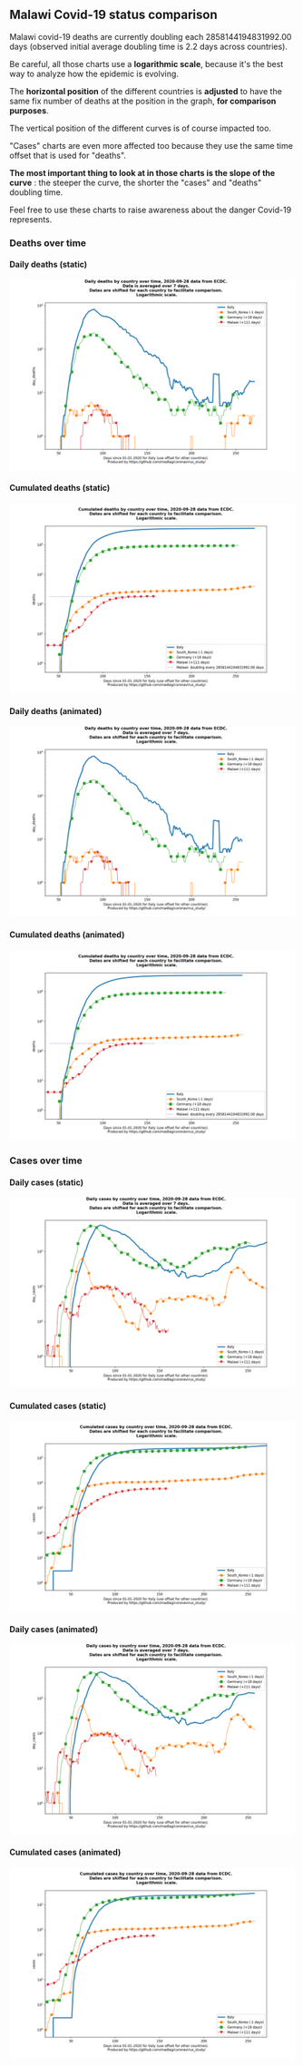## Malawi Covid-19 status comparison 

Malawi covid-19 deaths are currently doubling each 2858144194831992.00 days (observed initial average doubling time is 2.2 days across countries).



Be careful, all those charts use a **logarithmic scale**, because it's the best way to analyze how the epidemic is evolving.
 
The **horizontal position** of the different countries is **adjusted** to have the same fix number of deaths at the position in the graph, **for comparison purposes**.

The vertical position of the different curves is of course impacted too.

"Cases" charts are even more affected too because they use the same time offset that is used for "deaths".

**The most important thing to look at in those charts is the slope of the curve** : the steeper the curve, the shorter the "cases" and "deaths" doubling time.

Feel free to use these charts to raise awareness about the danger Covid-19 represents. 


 
### Deaths over time
 
#### Daily deaths (static)
![Malawi covid-19 daily deaths static chart](https://raw.githubusercontent.com/madlag/coronavirus_study/master/notebooks/graphs/2020-09-28/countries/Malawi/2020-09-28_Malawi_day_deaths.png "Malawi covid-19 day_deaths static chart")   
 
#### Cumulated deaths (static)
![Malawi covid-19 cumulated deaths static chart](https://raw.githubusercontent.com/madlag/coronavirus_study/master/notebooks/graphs/2020-09-28/countries/Malawi/2020-09-28_Malawi_deaths.png "Malawi covid-19 deaths static chart")   
 
#### Daily deaths (animated)
![Malawi covid-19 daily deaths animated chart](https://raw.githubusercontent.com/madlag/coronavirus_study/master/notebooks/graphs/2020-09-28/countries/Malawi/2020-09-28_Malawi_day_deaths.gif "Malawi covid-19 day_deaths animated chart")   
 
#### Cumulated deaths (animated)
![Malawi covid-19 cumulated deaths animated chart](https://raw.githubusercontent.com/madlag/coronavirus_study/master/notebooks/graphs/2020-09-28/countries/Malawi/2020-09-28_Malawi_deaths.gif "Malawi covid-19 deaths animated chart")   

 
### Cases over time
 
#### Daily cases (static)
![Malawi covid-19 daily cases static chart](https://raw.githubusercontent.com/madlag/coronavirus_study/master/notebooks/graphs/2020-09-28/countries/Malawi/2020-09-28_Malawi_day_cases.png "Malawi covid-19 day_cases static chart")   
 
#### Cumulated cases (static)
![Malawi covid-19 cumulated cases static chart](https://raw.githubusercontent.com/madlag/coronavirus_study/master/notebooks/graphs/2020-09-28/countries/Malawi/2020-09-28_Malawi_cases.png "Malawi covid-19 cases static chart")   
 
#### Daily cases (animated)
![Malawi covid-19 daily cases animated chart](https://raw.githubusercontent.com/madlag/coronavirus_study/master/notebooks/graphs/2020-09-28/countries/Malawi/2020-09-28_Malawi_day_cases.gif "Malawi covid-19 day_cases animated chart")   
 
#### Cumulated cases (animated)
![Malawi covid-19 cumulated cases animated chart](https://raw.githubusercontent.com/madlag/coronavirus_study/master/notebooks/graphs/2020-09-28/countries/Malawi/2020-09-28_Malawi_cases.gif "Malawi covid-19 cases animated chart")   

